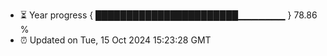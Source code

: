 - ⏳ Year progress { ███████████████████████▁▁▁▁▁▁▁ } 78.86 %
- ⏰ Updated on Tue, 15 Oct 2024 15:23:28 GMT

